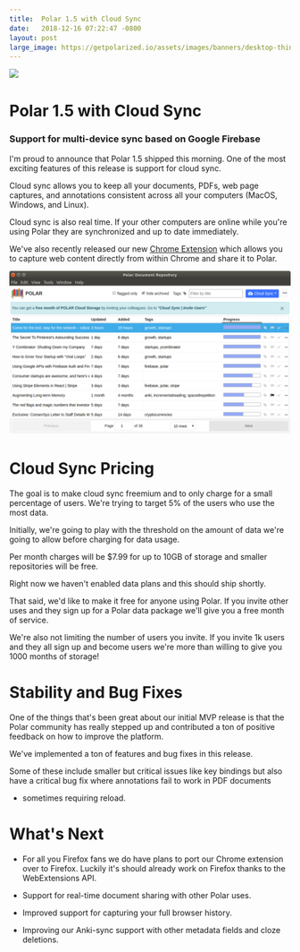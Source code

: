 ```yaml
---
title:  Polar 1.5 with Cloud Sync
date:   2018-12-16 07:22:47 -0800
layout: post
large_image: https://getpolarized.io/assets/images/banners/desktop-thin.jpg
---
```


<img class="img-fluid" src="https://getpolarized.io/assets/images/banners/desktop-thin.jpg">

# Polar 1.5 with Cloud Sync

### Support for multi-device sync based on Google Firebase

I'm proud to announce that Polar 1.5 shipped this morning.  One of the most exciting features of this release is support
for cloud sync.  

Cloud sync allows you to keep all your documents, PDFs, web page captures, and annotations consistent across all 
your computers (MacOS, Windows, and Linux).

Cloud sync is also real time.  If your other computers are online while you're using Polar they are synchronized and
up to date immediately.

We've also recently released our new <a href="https://chrome.google.com/webstore/detail/save-to-polar/jkfdkjomocoaljglgddnmhcbolldcafd">Chrome Extension</a>
which allows you to capture web content directly from within Chrome and share it to Polar.

<img class="img-fluid img-shadow" src="/assets/screenshots/cloud-sync-narrow.png">

# Cloud Sync Pricing

The goal is to make cloud sync freemium and to only charge for a small percentage of users.  We're trying to target 5%
of the users who use the most data.  

Initially, we're going to play with the threshold on the amount of data we're going to allow before charging for data 
usage.

Per month charges will be $7.99 for up to 10GB of storage and smaller repositories will be free.  

Right now we haven't enabled data plans and this should ship shortly.  

That said, we'd like to make it free for anyone using Polar.  If you invite other uses and they sign up for a Polar data 
package we'll give you a free month of service.  

We're also not limiting the number of users you invite.  If you invite 1k users and they all sign up and become users 
we're more than willing to give you 1000 months of storage!  

# Stability and Bug Fixes

One of the things that's been great about our initial MVP release is that the Polar community has really stepped up and 
contributed a ton of positive feedback on how to improve the platform.

We've implemented a ton of features and bug fixes in this release.  

Some of these include smaller but critical issues like key bindings but also
have a critical bug fix where annotations fail to work in PDF documents
- sometimes requiring reload.

# What's Next

- For all you Firefox fans we do have plans to port our Chrome extension over to
Firefox.  Luckily it's should already work on Firefox thanks to the
WebExtensions API.

- Support for real-time document sharing with other Polar uses.  

- Improved support for capturing your full browser history.  

- Improving our Anki-sync support with other metadata fields and cloze deletions.
